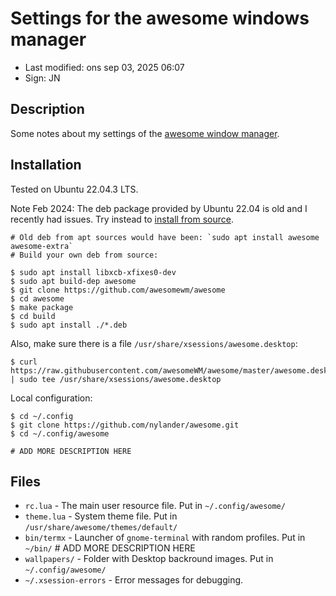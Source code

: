 # Settings for the awesome windows manager

- Last modified: ons sep 03, 2025  06:07
- Sign: JN

## Description

Some notes about my settings of the [awesome window manager](https://awesomewm.org/).

## Installation

Tested on Ubuntu 22.04.3 LTS.

Note Feb 2024: The deb package provided by Ubuntu 22.04 is old and I recently had issues.
Try instead to [install from source](https://github.com/awesomeWM/awesome#debian-based).

    # Old deb from apt sources would have been: `sudo apt install awesome awesome-extra`
    # Build your own deb from source:

    $ sudo apt install libxcb-xfixes0-dev
    $ sudo apt build-dep awesome
    $ git clone https://github.com/awesomewm/awesome
    $ cd awesome
    $ make package
    $ cd build
    $ sudo apt install ./*.deb

Also, make sure there is a file `/usr/share/xsessions/awesome.desktop`:

    $ curl https://raw.githubusercontent.com/awesomeWM/awesome/master/awesome.desktop | sudo tee /usr/share/xsessions/awesome.desktop

Local configuration:

    $ cd ~/.config
    $ git clone https://github.com/nylander/awesome.git
    $ cd ~/.config/awesome

    # ADD MORE DESCRIPTION HERE

## Files

- `rc.lua` - The main user resource file. Put in `~/.config/awesome/`
- `theme.lua` - System theme file. Put in `/usr/share/awesome/themes/default/`
- `bin/termx` - Launcher of `gnome-terminal` with random profiles. Put in `~/bin/`  # ADD MORE DESCRIPTION HERE
- `wallpapers/` - Folder with Desktop backround images. Put in `~/.config/awesome/`
- `~/.xsession-errors` - Error messages for debugging.
